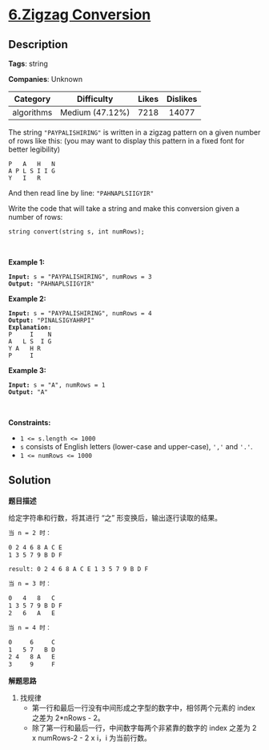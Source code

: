 # [6.Zigzag Conversion](https://leetcode.com/problems/zigzag-conversion/description/)

## Description

**Tags**: string

**Companies**: Unknown

| Category | Difficulty | Likes | Dislikes |
| :------: | :--------: | :---: | :------: |
| algorithms | Medium (47.12%) | 7218 | 14077 |

<p>The string <code>&quot;PAYPALISHIRING&quot;</code> is written in a zigzag pattern on a given number of rows like this: (you may want to display this pattern in a fixed font for better legibility)</p>
<pre><code>P   A   H   N
A P L S I I G
Y   I   R</code></pre>
<p>And then read line by line: <code>&quot;PAHNAPLSIIGYIR&quot;</code></p>
<p>Write the code that will take a string and make this conversion given a number of rows:</p>
<pre><code>string convert(string s, int numRows);</code></pre>
<p>&nbsp;</p>
<p><strong class="example">Example 1:</strong></p>
<pre><code><strong>Input:</strong> s = &quot;PAYPALISHIRING&quot;, numRows = 3
<strong>Output:</strong> &quot;PAHNAPLSIIGYIR&quot;</code></pre>
<p><strong class="example">Example 2:</strong></p>
<pre><code><strong>Input:</strong> s = &quot;PAYPALISHIRING&quot;, numRows = 4
<strong>Output:</strong> &quot;PINALSIGYAHRPI&quot;
<strong>Explanation:</strong>
P     I    N
A   L S  I G
Y A   H R
P     I</code></pre>
<p><strong class="example">Example 3:</strong></p>
<pre><code><strong>Input:</strong> s = &quot;A&quot;, numRows = 1
<strong>Output:</strong> &quot;A&quot;</code></pre>
<p>&nbsp;</p>
<p><strong>Constraints:</strong></p>
<ul>
  <li><code>1 &lt;= s.length &lt;= 1000</code></li>
  <li><code>s</code> consists of English letters (lower-case and upper-case), <code>&#39;,&#39;</code> and <code>&#39;.&#39;</code>.</li>
  <li><code>1 &lt;= numRows &lt;= 1000</code></li>
</ul>

## Solution

**题目描述**

给定字符串和行数，将其进行 “之” 形变换后，输出逐行读取的结果。

```txt
当 n = 2 时：

0 2 4 6 8 A C E
1 3 5 7 9 B D F

result: 0 2 4 6 8 A C E 1 3 5 7 9 B D F

当 n = 3 时：

0   4   8   C
1 3 5 7 9 B D F
2   6   A   E

当 n = 4 时：

0     6     C
1   5 7   B D
2 4   8 A   E
3     9     F
```

**解题思路**

1. 找规律
   - 第一行和最后一行没有中间形成之字型的数字中，相邻两个元素的 index 之差为 2*nRows - 2。
   - 除了第一行和最后一行，中间数字每两个非紧靠的数字的 index 之差为 2 x numRows-2 - 2 x i，i 为当前行数。

